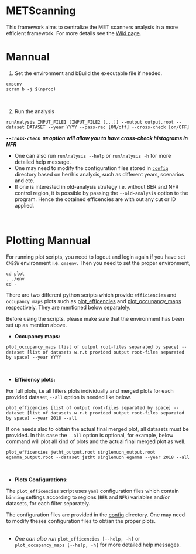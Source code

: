 # METScanning

This framework aims to centralize the MET scanners analysis in a more efficient framework.
For more details see the [Wiki page](https://gitlab.cern.ch/mmahdavi/metscanning/-/wikis/home).


# Mannual

1. Set the environment and bBuild the executable file if needed.
```
cmsenv
scram b -j $(nproc)
```
<br/>

2. Run the analysis
```
runAnalysis INPUT_FILE1 [INPUT_FILE2 [...]] --output output.root --dataset DATASET --year YYYY --pass-rec [ON/off] --cross-check [on/OFF]
```
***`--cross-check ON` option will allow you to have cross-check histograms in NFR***

- One can also run ```runAnalysis --help``` or ```runAnalysis -h``` for more detailed help message.
- One may need to modify the configuration files stored in [`config`](https://github.com/cms-met/MetScanning/tree/master/scan/config) directory based on her/his analysis, such as different years, scenarios and etc. 
- If one is interested in old-analysis strategy i.e. without BER and NFR control region, it is possible by passing the `--old-analysis` option to the program. Hence the obtained efficencies are with out any cut or ID applied.
<br/>

# Plotting Mannual
For running plot scripts, you need to logout and login again if you have set `CMSSW` environment i.e. `cmsenv`. Then you need to set the proper environment,
```
cd plot
. ./env
cd -
```
There are two different python scripts which provide `efficiencies` and `occupancy maps` plots such as [plot_efficencies](https://github.com/cms-met/MetScanning/tree/master/scan/plot/plot_efficiencies) and [plot_occupancy_maps](https://github.com/cms-met/MetScanning/tree/master/scan/plot/plot_occupancy_maps) respectively. They are mentioned below separately.

Before using the scripts, please make sure that the environment has been set up as mention above.

- **Occupancy maps:**
```
plot_occupancy_maps [list of output root-files separated by space] --dataset [list of datasets w.r.t provided output root-files separated by space] --year YYYY
```
<br/>

- **Efficiency plots:**

For full plots, i.e all filters plots individually and merged plots for each provided dataset, `--all` option is needed like below.
```
plot_efficencies [list of output root-files separated by space] --dataset [list of datasets w.r.t provided output root-files separated by space] --year 2018 --all
```

If one needs also to obtain the actual final merged plot, all datasets must be provided. In this case the `--all` option is optional, for example, below command will plot all kind of plots and the actual final merged plot as well.
```
plot_efficencies jetht_output.root singlemuon_output.root egamma_output.root --dataset jetht singlemuon egamma --year 2018 --all
```
<br/>

- **Plots Configurations:**

The `plot_efficencies` script uses `yaml` configuration files which contain `binning` settings according to regions (`BER` and `NFR`) variables and/or datasets,  for each filter separately.

The configuration files are provided in the [config](https://github.com/cms-met/MetScanning/tree/master/scan/config) directory. One may need to modify theses configuration files to obtian the proper plots.
<br/>
<br/>

- *One can also run* ```plot_efficencies [--help, -h]``` or ```plot_occupancy_maps [--help, -h]``` for more detailed help messages.
